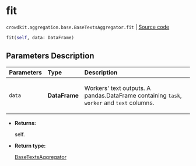 # fit
`crowdkit.aggregation.base.BaseTextsAggregator.fit` | [Source code](https://github.com/Toloka/crowd-kit/blob/v1.2.1/crowdkit/aggregation/base/__init__.py#L126)

```python
fit(self, data: DataFrame)
```

## Parameters Description

| Parameters | Type | Description |
| :----------| :----| :-----------|
`data`|**DataFrame**|<p>Workers&#x27; text outputs. A pandas.DataFrame containing `task`, `worker` and `text` columns.</p>

* **Returns:**

  self.

* **Return type:**

  [BaseTextsAggregator](crowdkit.aggregation.base.BaseTextsAggregator.md)
